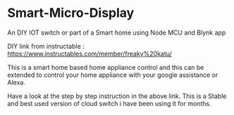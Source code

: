 # Smart-Micro-Display
An DIY IOT switch or part of a Smart home using Node MCU and Blynk app 

DIY link from instructable : 
https://www.instructables.com/member/freaky%20katu/ 

This is a smart home based home appliance control and this can be extended to control your home appliance with your google assistance or Alexa. 

Have a look at the step by step instruction in the above link. 
This is a Stable and best used version of cloud switch i have been using it for months.
